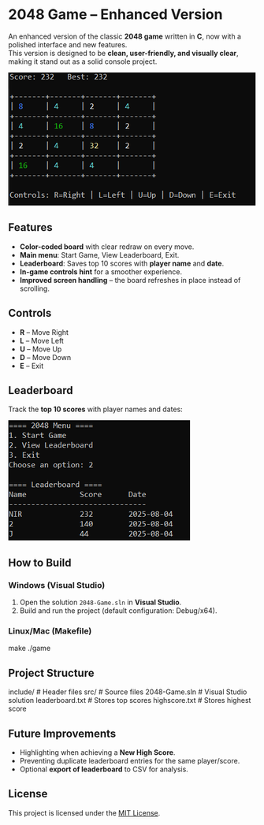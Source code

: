 # 2048 Game – Enhanced Version
An enhanced version of the classic **2048 game** written in **C**, now with a polished interface and new features.  
This version is designed to be **clean, user-friendly, and visually clear**, making it stand out as a solid console project.

![Game Screenshot](./assets/screenshot.png)

## Features 
- **Color-coded board** with clear redraw on every move.  
- **Main menu**: Start Game, View Leaderboard, Exit.  
- **Leaderboard**: Saves top 10 scores with **player name** and **date**.  
- **In-game controls hint** for a smoother experience.  
- **Improved screen handling** – the board refreshes in place instead of scrolling.  

## Controls
- **R** – Move Right  
- **L** – Move Left  
- **U** – Move Up  
- **D** – Move Down  
- **E** – Exit  

## Leaderboard
Track the **top 10 scores** with player names and dates:  

![Leaderboard Screenshot](./assets/leaderboard.png)

## How to Build
### Windows (Visual Studio)
1. Open the solution `2048-Game.sln` in **Visual Studio**.  
2. Build and run the project (default configuration: Debug/x64).  

### Linux/Mac (Makefile)
make
./game

## Project Structure
include/           # Header files
src/               # Source files
2048-Game.sln      # Visual Studio solution
leaderboard.txt    # Stores top scores
highscore.txt      # Stores highest score

## Future Improvements
- Highlighting when achieving a **New High Score**.  
- Preventing duplicate leaderboard entries for the same player/score.  
- Optional **export of leaderboard** to CSV for analysis.  

## License
This project is licensed under the [MIT License](LICENSE).
